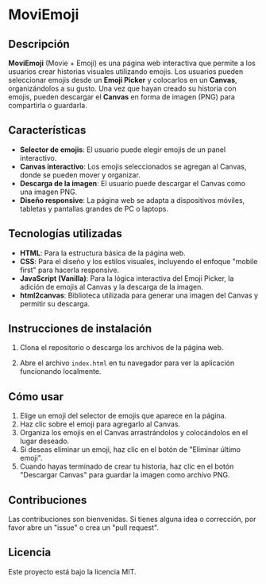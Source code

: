 
# MoviEmoji

## Descripción

**MoviEmoji** (Movie + Emoji) es una página web interactiva que permite a los usuarios crear historias visuales utilizando emojis. Los usuarios pueden seleccionar emojis desde un **Emoji Picker** y colocarlos en un **Canvas**, organizándolos a su gusto. Una vez que hayan creado su historia con emojis, pueden descargar el **Canvas** en forma de imagen (PNG) para compartirla o guardarla.

## Características

- **Selector de emojis**: El usuario puede elegir emojis de un panel interactivo.
- **Canvas interactivo**: Los emojis seleccionados se agregan al Canvas, donde se pueden mover y organizar.
- **Descarga de la imagen**: El usuario puede descargar el Canvas como una imagen PNG.
- **Diseño responsive**: La página web se adapta a dispositivos móviles, tabletas y pantallas grandes de PC o laptops.

## Tecnologías utilizadas

- **HTML**: Para la estructura básica de la página web.
- **CSS**: Para el diseño y los estilos visuales, incluyendo el enfoque "mobile first" para hacerla responsive.
- **JavaScript (Vanilla)**: Para la lógica interactiva del Emoji Picker, la adición de emojis al Canvas y la descarga de la imagen.
- **html2canvas**: Biblioteca utilizada para generar una imagen del Canvas y permitir su descarga.

## Instrucciones de instalación

1. Clona el repositorio o descarga los archivos de la página web.
   
2. Abre el archivo `index.html` en tu navegador para ver la aplicación funcionando localmente.

## Cómo usar

1. Elige un emoji del selector de emojis que aparece en la página.
2. Haz clic sobre el emoji para agregarlo al Canvas.
3. Organiza los emojis en el Canvas arrastrándolos y colocándolos en el lugar deseado.
4. Si deseas eliminar un emoji, haz clic en el botón de "Eliminar último emoji".
5. Cuando hayas terminado de crear tu historia, haz clic en el botón "Descargar Canvas" para guardar la imagen como archivo PNG.

## Contribuciones

Las contribuciones son bienvenidas. Si tienes alguna idea o corrección, por favor abre un "issue" o crea un "pull request".

## Licencia

Este proyecto está bajo la licencia MIT.
